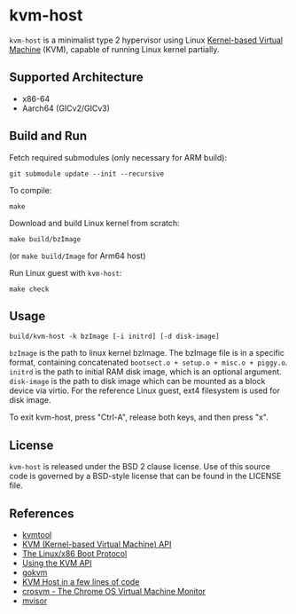 # kvm-host

`kvm-host` is a minimalist type 2 hypervisor using Linux [Kernel-based Virtual Machine](https://en.wikipedia.org/wiki/Kernel-based_Virtual_Machine) (KVM),
capable of running Linux kernel partially.

## Supported Architecture

* x86-64
* Aarch64 (GICv2/GICv3)

## Build and Run

Fetch required submodules (only necessary for ARM build):
```shell
git submodule update --init --recursive
```

To compile:
```shell
make
```

Download and build Linux kernel from scratch:
```shell
make build/bzImage
```
(or `make build/Image` for Arm64 host)

Run Linux guest with `kvm-host`:
```shell
make check
```

## Usage

```
build/kvm-host -k bzImage [-i initrd] [-d disk-image]
```

`bzImage` is the path to linux kernel bzImage. The bzImage file is in a specific format,
containing concatenated `bootsect.o + setup.o + misc.o + piggy.o`. `initrd` is the path to
initial RAM disk image, which is an optional argument.
`disk-image` is the path to disk image which can be mounted as a block device via virtio. For the reference Linux guest, ext4 filesystem is used for disk image.

To exit kvm-host, press "Ctrl-A", release both keys, and then press "x".

## License

`kvm-host` is released under the BSD 2 clause license. Use of this source code is governed by
a BSD-style license that can be found in the LICENSE file.

## References
* [kvmtool](https://github.com/kvmtool/kvmtool)
* [KVM (Kernel-based Virtual Machine) API](https://www.kernel.org/doc/Documentation/virtual/kvm/api.txt)
* [The Linux/x86 Boot Protocol](https://www.kernel.org/doc/html/latest/x86/boot.html)
* [Using the KVM API](https://lwn.net/Articles/658511/)
* [gokvm](https://github.com/bobuhiro11/gokvm)
* [KVM Host in a few lines of code](https://zserge.com/posts/kvm/)
* [crosvm - The Chrome OS Virtual Machine Monitor](https://chromium.googlesource.com/chromiumos/platform/crosvm/)
* [mvisor](https://github.com/tenclass/mvisor)
